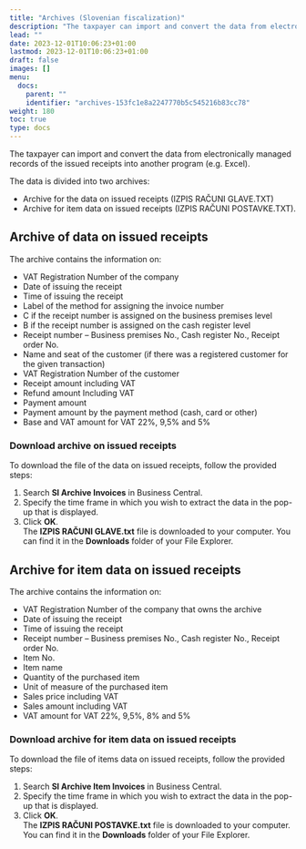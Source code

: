 ```yaml
---
title: "Archives (Slovenian fiscalization)"
description: "The taxpayer can import and convert the data from electronically managed records of the issued receipts into another program (e.g. Excel). "
lead: ""
date: 2023-12-01T10:06:23+01:00
lastmod: 2023-12-01T10:06:23+01:00
draft: false
images: []
menu:
  docs:
    parent: ""
    identifier: "archives-153fc1e8a2247770b5c545216b83cc78"
weight: 180
toc: true
type: docs
---
```


The taxpayer can import and convert the data from electronically managed records of the issued receipts into another program (e.g. Excel). 

The data is divided into two archives:

- Archive for the data on issued receipts (IZPIS RAČUNI GLAVE.TXT)
- Archive for item data on issued receipts (IZPIS RAČUNI POSTAVKE.TXT). 

## Archive of data on issued receipts

The archive contains the information on: 

- VAT Registration Number of the company
- Date of issuing the receipt
- Time of issuing the receipt
- Label of the method for assigning the invoice number  
- C if the receipt number is assigned on the business premises level 
- B if the receipt number is assigned on the cash register level
- Receipt number – Business premises No., Cash register No., Receipt order No. 
- Name and seat of the customer (if there was a registered customer for the given transaction)
- VAT Registration Number of the customer
- Receipt amount including VAT
- Refund amount Including VAT
- Payment amount
- Payment amount by the payment method (cash, card or other)
- Base and VAT amount for VAT 22%, 9,5% and 5%

### Download archive on issued receipts

To download the file of the data on issued receipts, follow the provided steps:

1. Search **SI Archive Invoices** in Business Central. 
2. Specify the time frame in which you wish to extract the data in the pop-up that is displayed.
3. Click **OK**.        
   The **IZPIS RAČUNI GLAVE.txt** file is downloaded to your computer. You can find it in the **Downloads** folder of your File Explorer.

## Archive for item data on issued receipts

The archive contains the information on: 

- VAT Registration Number of the company that owns the archive
- Date of issuing the receipt
- Time of issuing the receipt
- Receipt number – Business premises No., Cash register No., Receipt order No. 
- Item No. 
- Item name
- Quantity of the purchased item
- Unit of measure of the purchased item
- Sales price including VAT
- Sales amount including VAT
- VAT amount for VAT 22%, 9,5%, 8% and 5%

### Download archive for item data on issued receipts 

To download the file of items data on issued receipts, follow the provided steps:

1. Search **SI Archive Item Invoices** in Business Central. 
2. Specify the time frame in which you wish to extract the data in the pop-up that is displayed.
3. Click **OK**.        
   The **IZPIS RAČUNI POSTAVKE.txt** file is downloaded to your computer. You can find it in the **Downloads** folder of your File Explorer.